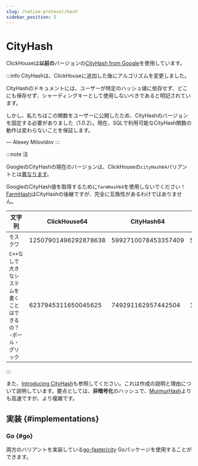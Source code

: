 ```yaml
---
slug: /native-protocol/hash
sidebar_position: 5
---
```


# CityHash

ClickHouseは**以前の**バージョンの[CityHash from Google](https://github.com/google/cityhash)を使用しています。

:::info
CityHashは、ClickHouseに追加した後にアルゴリズムを変更しました。

CityHashのドキュメントには、ユーザーが特定のハッシュ値に依存せず、どこにも保存せず、シャーディングキーとして使用しないべきであると明記されています。

しかし、私たちはこの関数をユーザーに公開したため、CityHashのバージョンを固定する必要がありました（1.0.2）。現在、SQLで利用可能なCityHash関数の動作は変わらないことを保証します。

— Alexey Milovidov
:::

:::note 注

GoogleのCityHashの現在のバージョンは、ClickHouseの`cityHash64`バリアントとは[異なります](https://github.com/ClickHouse/ClickHouse/issues/8354)。

GoogleのCityHash値を取得するために`farmHash64`を使用しないでください！[FarmHash](https://opensource.googleblog.com/2014/03/introducing-farmhash.html)はCityHashの後継ですが、完全に互換性があるわけではありません。

| 文字列                                                     | ClickHouse64         | CityHash64          | FarmHash64           |
|------------------------------------------------------------|----------------------|---------------------|----------------------|
| `モスクワ`                                                   | 12507901496292878638 | 5992710078453357409 | 5992710078453357409  |
| `C++なしで大きなシステムを書くことはできるの？  -ポール・グリック` | 6237945311650045625  | 749291162957442504  | 11716470977470720228 |

:::

また、[Introducing CityHash](https://opensource.googleblog.com/2011/04/introducing-cityhash.html)も参照してください。これは作成の説明と理由について説明しています。要点としては、**非暗号化**のハッシュで、[MurmurHash](http://en.wikipedia.org/wiki/MurmurHash)よりも高速ですが、より複雑です。

## 実装 {#implementations}

### Go {#go}

両方のバリアントを実装している[go-faster/city](https://github.com/go-faster/city) Goパッケージを使用することができます。
